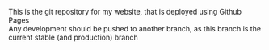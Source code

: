 This is the git repository for my website, that is deployed using Github Pages  
Any development should be pushed to another branch, as this branch is the current stable (and production) branch
